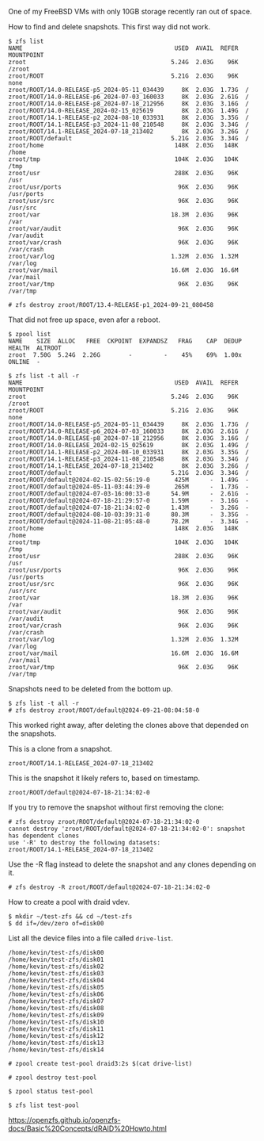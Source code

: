 One of my FreeBSD VMs with only 10GB storage recently ran out of
space.

How to find and delete snapshots. This first way did not work.

```
$ zfs list
NAME                                           USED  AVAIL  REFER  MOUNTPOINT
zroot                                         5.24G  2.03G    96K  /zroot
zroot/ROOT                                    5.21G  2.03G    96K  none
zroot/ROOT/14.0-RELEASE-p5_2024-05-11_034439     8K  2.03G  1.73G  /
zroot/ROOT/14.0-RELEASE-p6_2024-07-03_160033     8K  2.03G  2.61G  /
zroot/ROOT/14.0-RELEASE-p8_2024-07-18_212956     8K  2.03G  3.16G  /
zroot/ROOT/14.0-RELEASE_2024-02-15_025619        8K  2.03G  1.49G  /
zroot/ROOT/14.1-RELEASE-p2_2024-08-10_033931     8K  2.03G  3.35G  /
zroot/ROOT/14.1-RELEASE-p3_2024-11-08_210548     8K  2.03G  3.34G  /
zroot/ROOT/14.1-RELEASE_2024-07-18_213402        8K  2.03G  3.26G  /
zroot/ROOT/default                            5.21G  2.03G  3.34G  /
zroot/home                                     148K  2.03G   148K  /home
zroot/tmp                                      104K  2.03G   104K  /tmp
zroot/usr                                      288K  2.03G    96K  /usr
zroot/usr/ports                                 96K  2.03G    96K  /usr/ports
zroot/usr/src                                   96K  2.03G    96K  /usr/src
zroot/var                                     18.3M  2.03G    96K  /var
zroot/var/audit                                 96K  2.03G    96K  /var/audit
zroot/var/crash                                 96K  2.03G    96K  /var/crash
zroot/var/log                                 1.32M  2.03G  1.32M  /var/log
zroot/var/mail                                16.6M  2.03G  16.6M  /var/mail
zroot/var/tmp                                   96K  2.03G    96K  /var/tmp
```

```
# zfs destroy zroot/ROOT/13.4-RELEASE-p1_2024-09-21_080458
```

That did not free up space, even afer a reboot.

```
$ zpool list
NAME    SIZE  ALLOC   FREE  CKPOINT  EXPANDSZ   FRAG    CAP  DEDUP    HEALTH  ALTROOT
zroot  7.50G  5.24G  2.26G        -         -    45%    69%  1.00x    ONLINE  -
```


```
$ zfs list -t all -r
NAME                                           USED  AVAIL  REFER  MOUNTPOINT
zroot                                         5.24G  2.03G    96K  /zroot
zroot/ROOT                                    5.21G  2.03G    96K  none
zroot/ROOT/14.0-RELEASE-p5_2024-05-11_034439     8K  2.03G  1.73G  /
zroot/ROOT/14.0-RELEASE-p6_2024-07-03_160033     8K  2.03G  2.61G  /
zroot/ROOT/14.0-RELEASE-p8_2024-07-18_212956     8K  2.03G  3.16G  /
zroot/ROOT/14.0-RELEASE_2024-02-15_025619        8K  2.03G  1.49G  /
zroot/ROOT/14.1-RELEASE-p2_2024-08-10_033931     8K  2.03G  3.35G  /
zroot/ROOT/14.1-RELEASE-p3_2024-11-08_210548     8K  2.03G  3.34G  /
zroot/ROOT/14.1-RELEASE_2024-07-18_213402        8K  2.03G  3.26G  /
zroot/ROOT/default                            5.21G  2.03G  3.34G  /
zroot/ROOT/default@2024-02-15-02:56:19-0       425M      -  1.49G  -
zroot/ROOT/default@2024-05-11-03:44:39-0       265M      -  1.73G  -
zroot/ROOT/default@2024-07-03-16:00:33-0      54.9M      -  2.61G  -
zroot/ROOT/default@2024-07-18-21:29:57-0      1.59M      -  3.16G  -
zroot/ROOT/default@2024-07-18-21:34:02-0      1.43M      -  3.26G  -
zroot/ROOT/default@2024-08-10-03:39:31-0      80.3M      -  3.35G  -
zroot/ROOT/default@2024-11-08-21:05:48-0      78.2M      -  3.34G  -
zroot/home                                     148K  2.03G   148K  /home
zroot/tmp                                      104K  2.03G   104K  /tmp
zroot/usr                                      288K  2.03G    96K  /usr
zroot/usr/ports                                 96K  2.03G    96K  /usr/ports
zroot/usr/src                                   96K  2.03G    96K  /usr/src
zroot/var                                     18.3M  2.03G    96K  /var
zroot/var/audit                                 96K  2.03G    96K  /var/audit
zroot/var/crash                                 96K  2.03G    96K  /var/crash
zroot/var/log                                 1.32M  2.03G  1.32M  /var/log
zroot/var/mail                                16.6M  2.03G  16.6M  /var/mail
zroot/var/tmp                                   96K  2.03G    96K  /var/tmp
```

Snapshots need to be deleted from the bottom up.

```
$ zfs list -t all -r
# zfs destroy zroot/ROOT/default@2024-09-21-08:04:58-0
```

This worked right away, after deleting the clones above that depended
on the snapshots.

This is a clone from a snapshot.

```
zroot/ROOT/14.1-RELEASE_2024-07-18_213402
```

This is the snapshot it likely refers to, based on timestamp.

```
zroot/ROOT/default@2024-07-18-21:34:02-0
```

If you try to remove the snapshot without first removing the clone:

```
# zfs destroy zroot/ROOT/default@2024-07-18-21:34:02-0
cannot destroy 'zroot/ROOT/default@2024-07-18-21:34:02-0': snapshot has dependent clones
use '-R' to destroy the following datasets:
zroot/ROOT/14.1-RELEASE_2024-07-18_213402
```

Use the -R flag instead to delete the snapshot and any clones
depending on it.

```
# zfs destroy -R zroot/ROOT/default@2024-07-18-21:34:02-0
```


How to create a pool with draid vdev.

```
$ mkdir ~/test-zfs && cd ~/test-zfs
$ dd if=/dev/zero of=disk00
```

List all the device files into a file called `drive-list`.

```
/home/kevin/test-zfs/disk00
/home/kevin/test-zfs/disk01
/home/kevin/test-zfs/disk02
/home/kevin/test-zfs/disk03
/home/kevin/test-zfs/disk04
/home/kevin/test-zfs/disk05
/home/kevin/test-zfs/disk06
/home/kevin/test-zfs/disk07
/home/kevin/test-zfs/disk08
/home/kevin/test-zfs/disk09
/home/kevin/test-zfs/disk10
/home/kevin/test-zfs/disk11
/home/kevin/test-zfs/disk12
/home/kevin/test-zfs/disk13
/home/kevin/test-zfs/disk14
```

```
# zpool create test-pool draid3:2s $(cat drive-list)
```

```
# zpool destroy test-pool
```

```
$ zpool status test-pool
```

```
$ zfs list test-pool
```

<https://openzfs.github.io/openzfs-docs/Basic%20Concepts/dRAID%20Howto.html>


